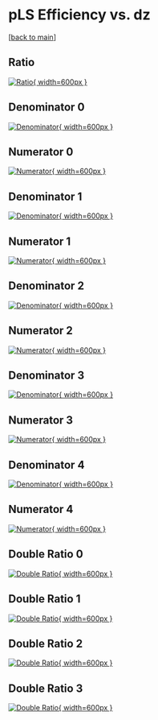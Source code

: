 # pLS Efficiency vs. dz

[[back to main](./)]



## Ratio

[![Ratio](../mtv/var/pLS_loweta_13_-1_eff_dz.png){ width=600px }](../mtv/var/pLS_loweta_13_-1_eff_dz.pdf)

## Denominator 0

[![Denominator](../mtv/den/pLS_loweta_13_-1_eff_dz_den0.png){ width=600px }](../mtv/den/pLS_loweta_13_-1_eff_dz_den0.pdf)

## Numerator 0

[![Numerator](../mtv/num/pLS_loweta_13_-1_eff_dz_num0.png){ width=600px }](../mtv/num/pLS_loweta_13_-1_eff_dz_num0.pdf)

## Denominator 1

[![Denominator](../mtv/den/pLS_loweta_13_-1_eff_dz_den1.png){ width=600px }](../mtv/den/pLS_loweta_13_-1_eff_dz_den1.pdf)

## Numerator 1

[![Numerator](../mtv/num/pLS_loweta_13_-1_eff_dz_num1.png){ width=600px }](../mtv/num/pLS_loweta_13_-1_eff_dz_num1.pdf)

## Denominator 2

[![Denominator](../mtv/den/pLS_loweta_13_-1_eff_dz_den2.png){ width=600px }](../mtv/den/pLS_loweta_13_-1_eff_dz_den2.pdf)

## Numerator 2

[![Numerator](../mtv/num/pLS_loweta_13_-1_eff_dz_num2.png){ width=600px }](../mtv/num/pLS_loweta_13_-1_eff_dz_num2.pdf)

## Denominator 3

[![Denominator](../mtv/den/pLS_loweta_13_-1_eff_dz_den3.png){ width=600px }](../mtv/den/pLS_loweta_13_-1_eff_dz_den3.pdf)

## Numerator 3

[![Numerator](../mtv/num/pLS_loweta_13_-1_eff_dz_num3.png){ width=600px }](../mtv/num/pLS_loweta_13_-1_eff_dz_num3.pdf)

## Denominator 4

[![Denominator](../mtv/den/pLS_loweta_13_-1_eff_dz_den4.png){ width=600px }](../mtv/den/pLS_loweta_13_-1_eff_dz_den4.pdf)

## Numerator 4

[![Numerator](../mtv/num/pLS_loweta_13_-1_eff_dz_num4.png){ width=600px }](../mtv/num/pLS_loweta_13_-1_eff_dz_num4.pdf)

## Double Ratio 0

[![Double Ratio](../mtv/ratio/pLS_loweta_13_-1_eff_dz_ratio0.png){ width=600px }](../mtv/ratio/pLS_loweta_13_-1_eff_dz_ratio0.pdf)

## Double Ratio 1

[![Double Ratio](../mtv/ratio/pLS_loweta_13_-1_eff_dz_ratio1.png){ width=600px }](../mtv/ratio/pLS_loweta_13_-1_eff_dz_ratio1.pdf)

## Double Ratio 2

[![Double Ratio](../mtv/ratio/pLS_loweta_13_-1_eff_dz_ratio2.png){ width=600px }](../mtv/ratio/pLS_loweta_13_-1_eff_dz_ratio2.pdf)

## Double Ratio 3

[![Double Ratio](../mtv/ratio/pLS_loweta_13_-1_eff_dz_ratio3.png){ width=600px }](../mtv/ratio/pLS_loweta_13_-1_eff_dz_ratio3.pdf)

